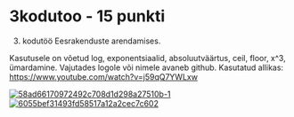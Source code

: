 # 3kodutoo - 15 punkti
3. kodutöö Eesrakenduste arendamises.

Kasutusele on võetud log, exponentsiaalid, absoluutväärtus, ceil, floor, x^3, ümardamine. Vajutades logole või nimele avaneb github.
Kasutatud allikas: https://www.youtube.com/watch?v=j59qQ7YWLxw

<a href="https://ibb.co/d2krn1B"><img src="https://i.ibb.co/1qRLHhZ/58ad66170972492c708d1d298a27510b-1.png" alt="58ad66170972492c708d1d298a27510b-1" border="0"></a>
<a href="https://ibb.co/G9nKwbc"><img src="https://i.ibb.co/0KmgNdh/6055bef31493fd58517a12a2cec7c602.png" alt="6055bef31493fd58517a12a2cec7c602" border="0"></a>
